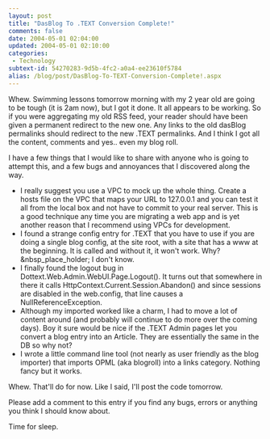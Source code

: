 ```yaml
---
layout: post
title: "DasBlog To .TEXT Conversion Complete!"
comments: false
date: 2004-05-01 02:04:00
updated: 2004-05-01 02:10:00
categories:
 - Technology
subtext-id: 54270283-9d5b-4fc2-a0a4-ee23610f5784
alias: /blog/post/DasBlog-To-TEXT-Conversion-Complete!.aspx
---
```



Whew. Swimming lessons tomorrow morning with my 2 year old are going to be tough (it is 2am now), but I got it done. It all appears to be working. So if you were aggregating my old RSS feed, your reader should have been given a permanent redirect to the new one. Any links to the old dasBlog permalinks should redirect to the new .TEXT permalinks. And I think I got all the content, comments and yes.. even my blog roll.

I have a few things that I would like to share with anyone who is going to attempt this, and a few bugs and annoyances that I discovered along the way.

  * I really suggest you use a VPC to mock up the whole thing. Create a hosts file on the VPC that maps your URL to 127.0.0.1 and you can test it all from the local box and not have to commit to your real server. This is a good technique any time you are migrating a web app and is yet another reason that I recommend using VPCs for development. 
  * I found a strange config entry for .TEXT that you have to use if you are doing a single blog config, at the site root, with a site that has a www at the beginning. It is called <UseWWW> and without it, it won't work. Why?&nbsp_place_holder; I don't know. 
  * I finally found the logout bug in Dottext.Web.Admin.WebUI.Page.Logout(). It turns out that somewhere in there it calls HttpContext.Current.Session.Abandon() and since sessions are disabled in the web.config, that line causes a NullReferenceException. 
  * Although my imported worked like a charm, I had to move a lot of content around (and probably will continue to do more over the coming days). Boy it sure would be nice if the .TEXT Admin pages let you convert a blog entry into an Article. They are essentially the same in the DB so why not? 
  * I wrote a little command line tool (not nearly as user friendly as the blog importer) that imports OPML (aka blogroll) into a links category. Nothing fancy but it works.

Whew. That'll do for now. Like I said, I'll post the code tomorrow.

Please add a comment to this entry if you find any bugs, errors or anything you think I should know about.

Time for sleep.
